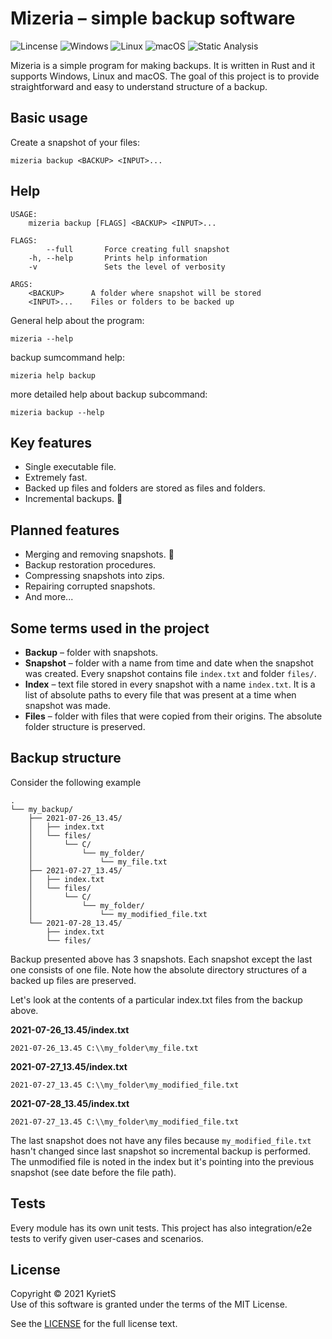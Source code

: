 # Mizeria – simple backup software

![Lincense](https://img.shields.io/github/license/KyrietS/mizeria)
![Windows](https://img.shields.io/github/workflow/status/KyrietS/mizeria/Windows/master?label=windows)
![Linux](https://img.shields.io/github/workflow/status/KyrietS/mizeria/Linux/master?label=linux)
![macOS](https://img.shields.io/github/workflow/status/KyrietS/mizeria/macOS/master?label=macos)
![Static Analysis](https://img.shields.io/github/workflow/status/KyrietS/mizeria/Static%20analysis/master?label=static%20analysis)

Mizeria is a simple program for making backups. It is written in Rust and it supports Windows, Linux and macOS. The goal of this project is to provide straightforward and easy to understand structure of a backup.

## Basic usage
Create a snapshot of your files:
```
mizeria backup <BACKUP> <INPUT>...
```

## Help

```
USAGE:
    mizeria backup [FLAGS] <BACKUP> <INPUT>...

FLAGS:
        --full       Force creating full snapshot
    -h, --help       Prints help information
    -v               Sets the level of verbosity

ARGS:
    <BACKUP>      A folder where snapshot will be stored
    <INPUT>...    Files or folders to be backed up
```

General help about the program:
```
mizeria --help
```

backup sumcommand help:
```
mizeria help backup
```
more detailed help about backup subcommand:
```
mizeria backup --help
```

## Key features

* Single executable file.
* Extremely fast.
* Backed up files and folders are stored as files and folders.
* Incremental backups. 🚀

## Planned features

* Merging and removing snapshots. 🚧
* Backup restoration procedures.
* Compressing snapshots into zips.
* Repairing corrupted snapshots.
* And more...

## Some terms used in the project

* **Backup** – folder with snapshots. 
* **Snapshot** – folder with a name from time and date when the snapshot was created. Every snapshot contains file `index.txt` and folder `files/`.
* **Index** – text file stored in every snapshot with a name `index.txt`. It is a list of absolute paths to every file that was present at a time when snapshot was made.
* **Files** – folder with files that were copied from their origins. The absolute folder structure is preserved.

## Backup structure

Consider the following example
```
.
└── my_backup/
    ├── 2021-07-26_13.45/
    │   ├── index.txt
    │   └── files/
    │       └── C/
    │           └── my_folder/
    │               └── my_file.txt
    ├── 2021-07-27_13.45/
    │   ├── index.txt
    │   └── files/
    │       └── C/
    │           └── my_folder/
    │               └── my_modified_file.txt
    └── 2021-07-28_13.45/
        ├── index.txt
        └── files/
```

Backup presented above has 3 snapshots. Each snapshot except the last one consists of one file. Note how the absolute directory structures of a backed up files are preserved.

Let's look at the contents of a particular index.txt files from the backup above.

**2021-07-26_13.45/index.txt**
```
2021-07-26_13.45 C:\\my_folder\my_file.txt
```

**2021-07-27_13.45/index.txt**
```
2021-07-27_13.45 C:\\my_folder\my_modified_file.txt
```

**2021-07-28_13.45/index.txt**
```
2021-07-27_13.45 C:\\my_folder\my_modified_file.txt
```

The last snapshot does not have any files because `my_modified_file.txt` hasn't changed since last snapshot so incremental backup is performed. The unmodified file is noted in the index but it's pointing into the previous snapshot (see date before the file path).

## Tests

Every module has its own unit tests. This project has also integration/e2e tests to verify given user-cases and scenarios.

## License
Copyright © 2021 KyrietS\
Use of this software is granted under the terms of the MIT License.

See the [LICENSE](LICENSE.txt) for the full license text.

